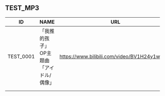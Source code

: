 ## TEST_MP3

| ID        | NAME                                    | URL                                          |
| --------- | --------------------------------------- | -------------------------------------------- |
| TEST_0001 | 「我推的孩子」OP主题曲「アイドル/偶像」 | https://www.bilibili.com/video/BV1H24y1w7B6/ |
|           |                                         |                                              |
|           |                                         |                                              |

